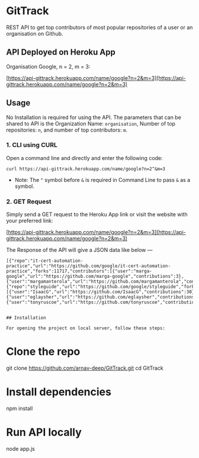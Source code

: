 # GitTrack
REST API to get top contributors of most popular repositories of a user or an organisation on Github.

## API Deployed on Heroku App

Organisation Google, n = 2, m = 3:

[https://api-gittrack.herokuapp.com/name/google?n=2&m=3](https://api-gittrack.herokuapp.com/name/google?n=2&m=3)

## Usage

No Installation is required for using the API. The parameters that can be shared to API is the Organization Name: ```organisation```, Number of top repositories: ```n```, and number of top contributors: ```m```.

### 1. CLI using CURL

Open a command line and directly and enter the following code:

```curl https://api-gittrack.herokuapp.com/name/google?n=2^&m=3```

  * Note: The ```^``` symbol before ```&``` is required in Command Line to pass ```&``` as a symbol.


### 2. GET Request

Simply send a GET request to the Heroku App link or visit the website with your preferred link:

[https://api-gittrack.herokuapp.com/name/google?n=2&m=3](https://api-gittrack.herokuapp.com/name/google?n=2&m=3)


The Response of the API will give a JSON data like below —

```
[{"repo":"it-cert-automation-practice","url":"https://github.com/google/it-cert-automation-practice","forks":11717,"contributors":[{"user":"marga-google","url":"https://github.com/marga-google","contributions":3},{"user":"margamanterola","url":"https://github.com/margamanterola","contributions":1}]},{"repo":"styleguide","url":"https://github.com/google/styleguide","forks":9721,"contributors":[{"user":"IsaacG","url":"https://github.com/IsaacG","contributions":30},{"user":"eglaysher","url":"https://github.com/eglaysher","contributions":25},{"user":"tonyruscoe","url":"https://github.com/tonyruscoe","contributions":19}]}]```


## Installation

For opening the project on local server, follow these steps:

```
# Clone the repo
git clone https://github.com/arnav-deep/GitTrack.git
cd GitTrack

# Install dependencies
npm install

# Run API locally
node app.js
